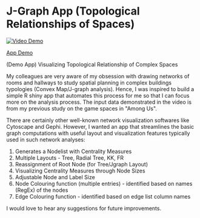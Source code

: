 # J-Graph App (Topological Relationships of Spaces)

[![Video Demo](http://img.youtube.com/vi/Sts_uZadjAs/0.jpg)](http://www.youtube.com/watch?v=Sts_uZadjAs "JGraph App Demo (RShiny)")

[App Demo](https://rtyw.shinyapps.io/jgraph/)

(Demo App) Visualizing Topological Relationship of Complex Spaces

My colleagues are very aware of my obsession with drawing networks of rooms and hallways to study spatial planning in complex buildings typologies (Convex Map/J-graph analysis). Hence, I was inspired to build a simple R shiny app that automates this process for me so that I can focus more on the analysis process. The input data demonstrated in the video is from my previous study on the game spaces in "Among Us".

There are certainly other well-known network visualization softwares like Cytoscape and Gephi. However, I wanted an app that streamlines the basic graph computations with useful layout and visualization features typically used in such network analyses:

1) Generates a Nodelist with Centrality Measures
2) Multiple Layouts - Tree, Radial Tree, KK, FR
3) Reassignment of Root Node (for Tree/Jgraph Layout)
4) Visualizing Centrality Measures through Node Sizes
5) Adjustable Node and Label Size
6) Node Colouring function (multiple entries) - identified based on names (RegEx) of the nodes
7) Edge Colouring function - identified based on edge list column names

I would love to hear any suggestions for future improvements.


